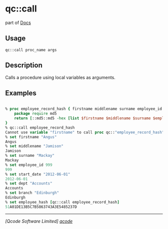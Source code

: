 qc::call
========

part of [Docs](../index.md)

Usage
-----
`
        qc::call proc_name args
    `

Description
-----------
Calls a procedure using local variables as arguments.

Examples
--------
```tcl

% proc employee_record_hash { firstname middlename surname employee_id start_date dept branch } { 
    package require md5
    return [::md5::md5 -hex [list $firstname $middlename $surname $employee_id $start_date $dept $branch]]
}
% qc::call employee_record_hash
Cannot use variable "firstname" to call proc qc::"employee_record_hash":no such variable "firstname"
% set firstname "Angus"
Angus
% set middlename "Jamison"
Jamison
% set surname "Mackay"
Mackay
% set employee_id 999
999
% set start_date "2012-06-01"
2012-06-01
% set dept "Accounts"
Accounts
% set branch "Edinburgh"
Edinburgh
% set employee_hash [qc::call employee_record_hash]
51A01DE13B5C7B5863743A3E5485237D
```

----------------------------------
*[Qcode Software Limited] [qcode]*

[qcode]: http://www.qcode.co.uk "Qcode Software"